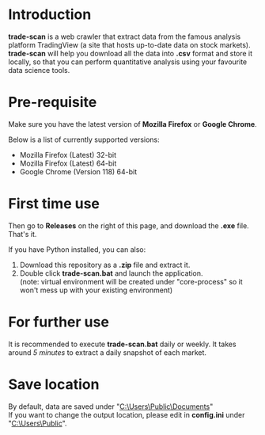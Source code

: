 # Introduction
**trade-scan** is a web crawler that extract data from the famous analysis platform TradingView (a site that hosts up-to-date data on stock markets). **trade-scan** will help you download all the data into **.csv** format and store it locally, so that you can perform quantitative analysis using your favourite data science tools.

# Pre-requisite
Make sure you have the latest version of **Mozilla Firefox** or **Google Chrome**. 

Below is a list of currently supported versions: 
- Mozilla Firefox (Latest) 32-bit
- Mozilla Firefox (Latest) 64-bit
- Google Chrome (Version 118) 64-bit

# First time use

Then go to **Releases** on the right of this page, and download the **.exe** file. That's it.

If you have Python installed, you can also: 
1. Download this repository as a **.zip** file and extract it.
2. Double click **trade-scan.bat** and launch the application. \
(note: virtual environment will be created under "core-process" so it won't mess up with your existing environment)

# For further use
It is recommended to execute **trade-scan.bat** daily or weekly. It takes around *5 minutes* to extract a daily snapshot of each market.

# Save location
By default, data are saved under "<ins>C:\Users\Public\Documents</ins>" \
If you want to change the output location, please edit in **config.ini** under "<ins>C:\Users\Public</ins>".
